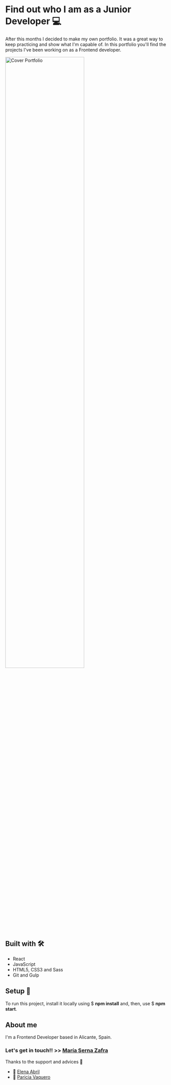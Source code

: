 # Find out who I am as a Junior Developer 💻

After this months I decided to make my own portfolio. It was a great way to keep practicing and show what I'm capable of.
In this portfolio you'll find the projects I've been working on as a Frontend developer.

<img src="https://user-images.githubusercontent.com/74073708/141778153-f552bf70-c297-4a52-9bc8-0e931b27676e.png" alt="Cover Portfolio" style="width:70%">

## Built with 🛠️
* React
* JavaScript
* HTML5, CSS3 and Sass
* Git and Gulp

## Setup 🚀
To run this project, install it locally using $ **npm install** and, then, use $ **npm start**.

## About me
I'm a Frontend Developer based in Alicante, Spain.

### Let's get in touch!! >> [María Serna Zafra](https://www.linkedin.com/in/maria-serna-zafra/)  
  
  
Thanks to the support and advices 🎁
  * 📢 [Elena Abril](https://www.linkedin.com/in/elenaabrilmedina/)
  * 📢 [Paricia Vaquero](https://www.linkedin.com/in/patriciavaquerosaenz/)
